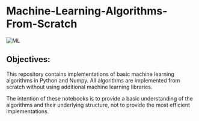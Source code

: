 # Machine-Learning-Algorithms-From-Scratch

![ML](https://img.shields.io/badge/ML-Algorithms_From_Scratch-blue.svg) 

## Objectives:

This repository contains implementations of basic machine learning algorithms in Python and Numpy. All algorithms are implemented from scratch without using additional machine learning libraries. 

The intention of these notebooks is to provide a basic understanding of the algorithms and their underlying structure, not to provide the most efficient implementations.
